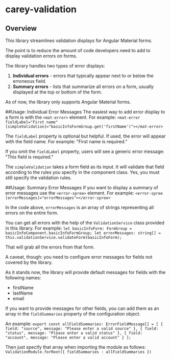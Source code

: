 # carey-validation

## Overview
This library streamlines validation displays for Angular Material forms.

The point is to reduce the amount of code developers need to add to display validation
errors on forms.

The library handles two types of error displays:
1. **Individual errors** - errors that typically appear next to or below the erroneous field.
2. **Summary errors** - lists that summarize all errors on a form, usually displayed at the top or bottom of the form.

As of now, the library only supports Angular Material forms. 

##Usage: Individual Error Messages
The easiest way to add error display to a form is with the `<mat-error>` element. For example:
`<mat-error fieldLabel="First name" [simpleValidation]="basicInfoFormGroup.get('firstName')"></mat-error>`

The `fieldLabel` property is optional but helpful. If used, the error will appear with the field name.
For example: "First name is required."

If you omit the `fieldLabel` property, users will see a generic error message: "This field is required."

The `simpleValidation` takes a form field as its input. It will validate that field according to the
rules you specify in the component class. Yes, you must still specify the validation rules. 

##Usage: Summary Error Messages
If you want to display a summary of error messages use the `<error-spree>` element. For example:
`<error-spree [errorMessages]="errorMessages"></error-spree>`

In the code above, `errorMessages` is an array of strings representing all errors on the entire form.

You can get all errors with the help of the `ValidationService` class provided in this library. For example:
`let basicInfoForm: FormGroup = basicInfoComponent.basicInfoFormGroup;
 let errorMessages: string[] = this.validationService.validateForm(basicInfoForm);`

That will grab all the errors from that form.

A caveat, though: you need to configure error messages for fields not covered by the library.

As it stands now, the library will provide default messages for fields with the following names:
- firstName
- lastName
- email

If you want to provide messages for other fields, you can add them as an array in the `fieldSummaries`
property of the configuration object.

An example:
`export const allFieldSummaries: ErrorFieldMessage[] = [
  {
    field: "source",
    message: "Please enter a valid source"
  },
  {
    field: "status",
    message: "Please enter a valid status"
  },
  {
    field: "account",
    message: "Please enter a valid account"
  }
];`

Then just specify that array when importing the module as follows:
`ValidationModule.forRoot({ fieldSummaries : allFieldSummaries })`

